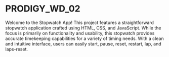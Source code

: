 # PRODIGY_WD_02
 Welcome to the Stopwatch App! This project features a straightforward stopwatch application crafted using HTML, CSS, and JavaScript. While the focus is primarily on functionality and usability, this stopwatch provides accurate timekeeping capabilities for a variety of timing needs. With a clean and intuitive interface, users can easily start, pause, reset, restart, lap, and laps-reset. 
